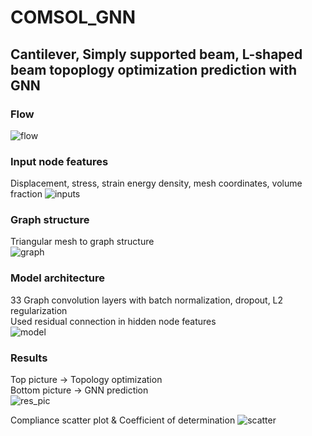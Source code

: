 # COMSOL_GNN
## Cantilever, Simply supported beam, L-shaped beam topoplogy optimization prediction with GNN
### Flow
![flow](https://user-images.githubusercontent.com/56711947/149702568-05db5730-2646-476e-a2ac-5a0e9fc7a430.jpg)

### Input node features
Displacement, stress, strain energy density, mesh coordinates, volume fraction
![inputs](https://user-images.githubusercontent.com/56711947/149703492-c969eace-fdde-4517-bb2f-0df6636d3ff8.jpg)  

### Graph structure
Triangular mesh to graph structure  
![graph](https://user-images.githubusercontent.com/56711947/149703999-0ded7908-4fb6-4449-85f8-ea057ea1f3e2.jpg)

### Model architecture
33 Graph convolution layers with batch normalization, dropout, L2 regularization  
Used residual connection in hidden node features  
![model](https://user-images.githubusercontent.com/56711947/149703686-7803865c-212e-4ed5-ac1c-74407af170be.jpg)

### Results
Top picture -> Topology optimization  
Bottom picture -> GNN prediction  
![res_pic](https://user-images.githubusercontent.com/56711947/149704099-81d2a28e-263e-44ad-bc4f-d1951d55b493.jpg)  
  
Compliance scatter plot & Coefficient of determination
![scatter](https://user-images.githubusercontent.com/56711947/149704275-df5a24e0-9410-4f1e-8924-6b31a6b2532a.jpg)
